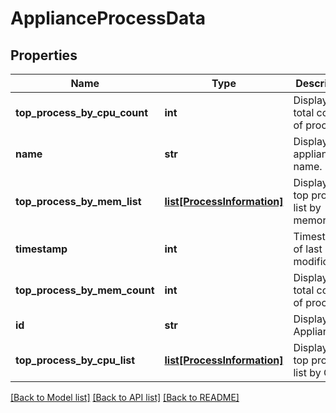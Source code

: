 # ApplianceProcessData

## Properties
Name | Type | Description | Notes
------------ | ------------- | ------------- | -------------
**top_process_by_cpu_count** | **int** | Display the total count of process. | [optional] 
**name** | **str** | Display the appliance name. | [optional] 
**top_process_by_mem_list** | [**list[ProcessInformation]**](ProcessInformation.md) | Display the top process list by memory. | [optional] 
**timestamp** | **int** | Timestamp of last modification. | [optional] 
**top_process_by_mem_count** | **int** | Display the total count of process. | [optional] 
**id** | **str** | Display the Appliance id. | [optional] 
**top_process_by_cpu_list** | [**list[ProcessInformation]**](ProcessInformation.md) | Display the top process list by CPU. | [optional] 

[[Back to Model list]](../README.md#documentation-for-models) [[Back to API list]](../README.md#documentation-for-api-endpoints) [[Back to README]](../README.md)

